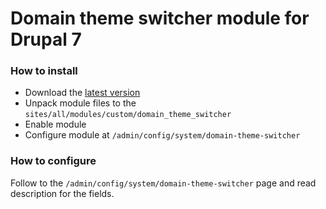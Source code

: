 Domain theme switcher module for Drupal 7
=========================================

### How to install

* Download the [latest version][0]
* Unpack module files to the `sites/all/modules/custom/domain_theme_switcher`
* Enable module
* Configure module at `/admin/config/system/domain-theme-switcher`

### How to configure

Follow to the `/admin/config/system/domain-theme-switcher` page and read description for the fields.

 [0]: https://github.com/seenta/drupal_domain_theme_switcher/archive/master.tar.gz